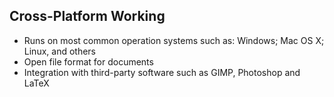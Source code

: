 ## Cross-Platform Working

- Runs on most common operation systems such as: Windows; Mac OS X; Linux, and others
- Open file format for documents
- Integration with third-party software such as GIMP, Photoshop and LaTeX

